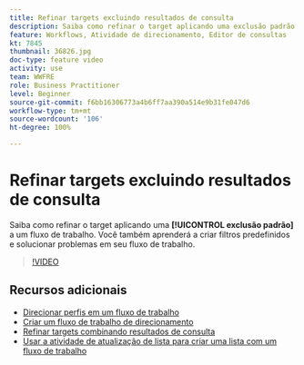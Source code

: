 ```yaml
---
title: Refinar targets excluindo resultados de consulta
description: Saiba como refinar o target aplicando uma exclusão padrão a um fluxo de trabalho. Você também aprenderá a criar filtros predefinidos e solucionar problemas em seu fluxo de trabalho.
feature: Workflows, Atividade de direcionamento, Editor de consultas
kt: 7845
thumbnail: 36826.jpg
doc-type: feature video
activity: use
team: WWFRE
role: Business Practitioner
level: Beginner
source-git-commit: f6bb16306773a4b6ff7aa390a514e9b31fe047d6
workflow-type: tm+mt
source-wordcount: '106'
ht-degree: 100%

---
```



# Refinar targets excluindo resultados de consulta

Saiba como refinar o target aplicando uma **[!UICONTROL exclusão padrão]** a um fluxo de trabalho. Você também aprenderá a criar filtros predefinidos e solucionar problemas em seu fluxo de trabalho.

>[!VIDEO](https://video.tv.adobe.com/v/36826?quality=12)

## Recursos adicionais

* [Direcionar perfis em um fluxo de trabalho](/help/profile-management/target-profiles-in-a-workflow.md)
* [Criar um fluxo de trabalho de direcionamento](/help/process-management/create-a-targeting-workflow.md)
* [Refinar targets combinando resultados de consulta](/help/process-management/refine-targets-by-combining-query-results.md)
* [Usar a atividade de atualização de lista para criar uma lista com um fluxo de trabalho](/help/process-management/use-the-update-list-activity.md)

